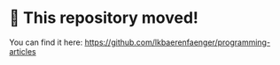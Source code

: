 # 🚨 This repository moved!

You can find it here: https://github.com/lkbaerenfaenger/programming-articles

